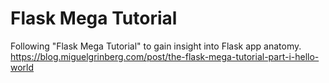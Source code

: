 # Flask Mega Tutorial

Following "Flask Mega Tutorial" to gain insight into Flask app anatomy. <br>
https://blog.miguelgrinberg.com/post/the-flask-mega-tutorial-part-i-hello-world
